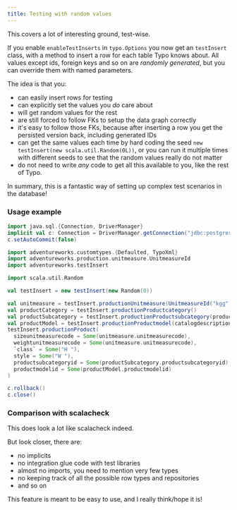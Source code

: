```yaml
---
title: Testing with random values
---
```


This covers a lot of interesting ground, test-wise.

If you enable `enableTestInserts` in `typo.Options` you now get an `testInsert` class, with a method to insert a row for each table Typo knows about. 
All values except ids, foreign keys and so on are *randomly generated*, but you can override them with named parameters.

The idea is that you:
- can easily insert rows for testing
- can explicitly set the values you *do* care about
- will get random values for the rest
- are still forced to follow FKs to setup the data graph correctly
- it's easy to follow those FKs, because after inserting a row you get the persisted version back, including generated IDs
- can get the same values each time by hard coding the seed `new testInsert(new scala.util.Random(0L))`, or you can run it multiple times with different seeds to see that the random values really do not matter
- do not need to write *any* code to get all this available to you, like the rest of Typo.

In summary, this is a fantastic way of setting up complex test scenarios in the database!


### Usage example

```scala mdoc:invisible
import java.sql.{Connection, DriverManager}
implicit val c: Connection = DriverManager.getConnection("jdbc:postgresql://localhost:6432/Adventureworks?user=postgres&password=password")
c.setAutoCommit(false)
```

```scala mdoc
import adventureworks.customtypes.{Defaulted, TypoXml}
import adventureworks.production.unitmeasure.UnitmeasureId
import adventureworks.testInsert

import scala.util.Random

val testInsert = new testInsert(new Random(0))

val unitmeasure = testInsert.productionUnitmeasure(UnitmeasureId("kgg"))
val productCategory = testInsert.productionProductcategory()
val productSubcategory = testInsert.productionProductsubcategory(productCategory.productcategoryid)
val productModel = testInsert.productionProductmodel(catalogdescription = Some(new TypoXml("<xml/>")), instructions = Some(new TypoXml("<instructions/>")))
testInsert.productionProduct(
  sizeunitmeasurecode = Some(unitmeasure.unitmeasurecode),
  weightunitmeasurecode = Some(unitmeasure.unitmeasurecode),
  `class` = Some("H "),
  style = Some("W "),
  productsubcategoryid = Some(productSubcategory.productsubcategoryid),
  productmodelid = Some(productModel.productmodelid)
)

```

```scala mdoc:invisible
c.rollback()
c.close()
```

### Comparison with scalacheck

This does look a lot like scalacheck indeed.

But look closer, there are:
- no implicits
- no integration glue code with test libraries
- almost no imports, you need to mention very few types
- no keeping track of all the possible row types and repositories
- and so on

This feature is meant to be easy to use, and I really think/hope it is!
